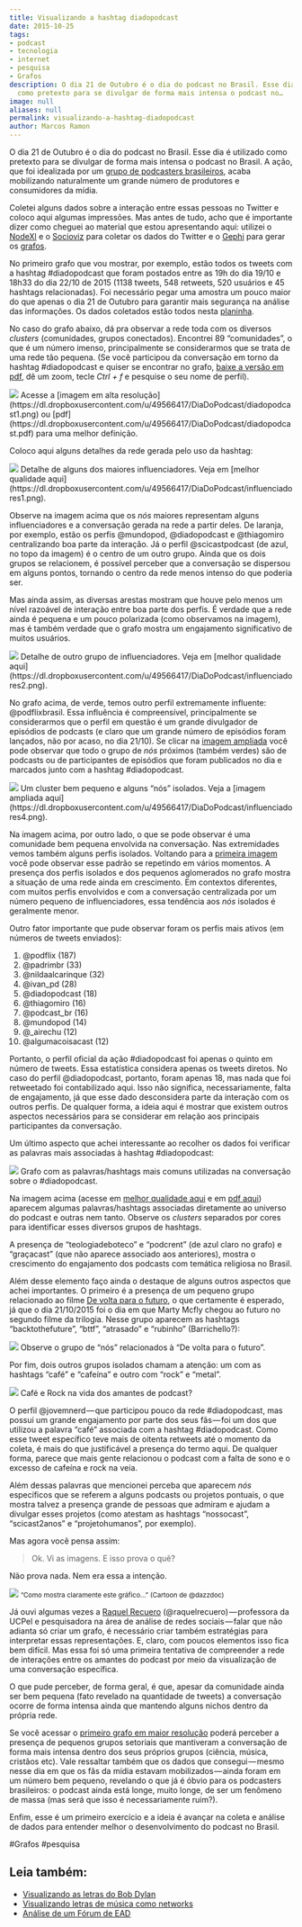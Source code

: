 ```yaml
---
title: Visualizando a hashtag diadopodcast
date: 2015-10-25
tags:
- podcast
- tecnologia
- internet
- pesquisa
- Grafos
description: O dia 21 de Outubro é o dia do podcast no Brasil. Esse dia é utilizado
  como pretexto para se divulgar de forma mais intensa o podcast no…
image: null
aliases: null
permalink: visualizando-a-hashtag-diadopodcast
author: Marcos Ramon
---
```

O dia 21 de Outubro é o dia do podcast no Brasil. Esse dia é utilizado como pretexto para se divulgar de forma mais intensa o podcast no Brasil. A ação, que foi idealizada por um [grupo de podcasters brasileiros](http://diadopodcast.com.br/), acaba mobilizando naturalmente um grande número de produtores e consumidores da mídia.

Coletei alguns dados sobre a interação entre essas pessoas no Twitter e coloco aqui algumas impressões. Mas antes de tudo, acho que é importante dizer como cheguei ao material que estou apresentando aqui: utilizei o [NodeXl](http://nodexl.codeplex.com/) e o [Socioviz](http://socioviz.net) para coletar os dados do Twitter e o [Gephi](http://gephi.github.io/) para gerar os [grafos](https://pt.wikipedia.org/wiki/Teoria_dos_grafos).

No primeiro grafo que vou mostrar, por exemplo, estão todos os tweets com a hashtag #diadopodcast que foram postados entre as 19h do dia 19/10 e 18h33 do dia 22/10 de 2015 (1138 tweets, 548 retweets, 520 usuários e 45 hashtags relacionadas). Foi necessário pegar uma amostra um pouco maior do que apenas o dia 21 de Outubro para garantir mais segurança na análise das informações. Os dados coletados estão todos nesta [planinha](https://dl.dropboxusercontent.com/u/49566417/DiaDoPodcast/1445638752768.xls).

No caso do grafo abaixo, dá pra observar a rede toda com os diversos _clusters_ (comunidades, grupos conectados). Encontrei 89 “comunidades”, o que é um número imenso, principalmente se considerarmos que se trata de uma rede tão pequena. (Se você participou da conversação em torno da hashtag #diadopodcast e quiser se encontrar no grafo, [baixe a versão em pdf](https://dl.dropboxusercontent.com/u/49566417/DiaDoPodcast/diadopodcast.pdf), dê um zoom, tecle _Ctrl + f_ e pesquise o seu nome de perfil).

<img src="/assets/img/Pasted image 20250311150726.png">
Acesse a [imagem em alta resolução](https://dl.dropboxusercontent.com/u/49566417/DiaDoPodcast/diadopodcast1.png) ou [pdf](https://dl.dropboxusercontent.com/u/49566417/DiaDoPodcast/diadopodcast.pdf) para uma melhor definição.

Coloco aqui alguns detalhes da rede gerada pelo uso da hashtag:

<img src="/assets/img/Pasted image 20250311150810.png">
Detalhe de alguns dos maiores influenciadores. Veja em [melhor qualidade aqui](https://dl.dropboxusercontent.com/u/49566417/DiaDoPodcast/influenciadores1.png).

Observe na imagem acima que os _nós_ maiores representam alguns influenciadores e a conversação gerada na rede a partir deles. De laranja, por exemplo, estão os perfis @mundopod, @diadopodcast e @thiagomiro centralizando boa parte da interação. Já o perfil @scicastpodcast (de azul, no topo da imagem) é o centro de um outro grupo. Ainda que os dois grupos se relacionem, é possível perceber que a conversação se dispersou em alguns pontos, tornando o centro da rede menos intenso do que poderia ser.

Mas ainda assim, as diversas arestas mostram que houve pelo menos um nível razoável de interação entre boa parte dos perfis. É verdade que a rede ainda é pequena e um pouco polarizada (como observamos na imagem), mas é também verdade que o grafo mostra um engajamento significativo de muitos usuários.

<img src="/assets/img/Pasted image 20250311150820.png">
Detalhe de outro grupo de influenciadores. Veja em [melhor qualidade aqui](https://dl.dropboxusercontent.com/u/49566417/DiaDoPodcast/influenciadores2.png).

No grafo acima, de verde, temos outro perfil extremamente influente: @podflixbrasil. Essa influência é compreensível, principalmente se considerarmos que o perfil em questão é um grande divulgador de episódios de podcasts (e claro que um grande número de episódios foram lançados, não por acaso, no dia 21/10). Se clicar na [imagem ampliada](https://dl.dropboxusercontent.com/u/49566417/DiaDoPodcast/influenciadores2.png) você pode observar que todo o grupo de _nós_ próximos (também verdes) são de podcasts ou de participantes de episódios que foram publicados no dia e marcados junto com a hashtag #diadopodcast.

<img src="/assets/img/Pasted image 20250311150832.png">
Um cluster bem pequeno e alguns “nós” isolados. Veja a [imagem ampliada aqui](https://dl.dropboxusercontent.com/u/49566417/DiaDoPodcast/influenciadores4.png).

Na imagem acima, por outro lado, o que se pode observar é uma comunidade bem pequena envolvida na conversação. Nas extremidades vemos também alguns perfis isolados. Voltando para a [primeira imagem](https://dl.dropboxusercontent.com/u/49566417/DiaDoPodcast/diadopodcast1.png) você pode observar esse padrão se repetindo em vários momentos. A presença dos perfis isolados e dos pequenos aglomerados no grafo mostra a situação de uma rede ainda em crescimento. Em contextos diferentes, com muitos perfis envolvidos e com a conversação centralizada por um número pequeno de influenciadores, essa tendência aos _nós_ isolados é geralmente menor.

Outro fator importante que pude observar foram os perfis mais ativos (em números de tweets enviados):

1. @podflix (187)
2. @padrimbr (33)
3. @nildaalcarinque (32)
4. @ivan_pd (28)
5. @diadopodcast (18)
6. @thiagomiro (16)
7. @podcast_br (16)
8. @mundopod (14)
9. @_airechu (12)
10. @algumacoisacast (12)

Portanto, o perfil oficial da ação #diadopodcast foi apenas o quinto em número de tweets. Essa estatística considera apenas os tweets diretos. No caso do perfil @diadopodcast, portanto, foram apenas 18, mas nada que foi retweetado foi contabilizado aqui. Isso não significa, necessariamente, falta de engajamento, já que esse dado desconsidera parte da interação com os outros perfis. De qualquer forma, a ideia aqui é mostrar que existem outros aspectos necessários para se considerar em relação aos principais participantes da conversação.

Um último aspecto que achei interessante ao recolher os dados foi verificar as palavras mais associadas à hashtag #diadopodcast:

<img src="/assets/img/Pasted image 20250311150843.png">
Grafo com as palavras/hashtags mais comuns utilizadas na conversação sobre o #diadopodcast.

Na imagem acima (acesse em [melhor qualidade aqui](https://dl.dropboxusercontent.com/u/49566417/DiaDoPodcast/palavras4.png) e em [pdf aqui](https://dl.dropboxusercontent.com/u/49566417/DiaDoPodcast/palavras%202.pdf)) aparecem algumas palavras/hashtags associadas diretamente ao universo do podcast e outras nem tanto. Observe os _clusters_ separados por cores para identificar esses diversos grupos de hashtags.

A presença de “teologiadeboteco” e “podcrent” (de azul claro no grafo) e “graçacast” (que não aparece associado aos anteriores), mostra o crescimento do engajamento dos podcasts com temática religiosa no Brasil.

Além desse elemento faço ainda o destaque de alguns outros aspectos que achei importantes. O primeiro é a presença de um pequeno grupo relacionado ao filme [De volta para o futuro](https://pt.wikipedia.org/wiki/Back_to_the_Future), o que certamente é esperado, já que o dia 21/10/2015 foi o dia em que Marty Mcfly chegou ao futuro no segundo filme da trilogia. Nesse grupo aparecem as hashtags “backtothefuture”, “bttf”, “atrasado” e “rubinho” (Barrichello?):

<img src="/assets/img/Pasted image 20250311150855.png">
Observe o grupo de “nós” relacionados à “De volta para o futuro”.

Por fim, dois outros grupos isolados chamam a atenção: um com as hashtags “café” e “cafeína” e outro com “rock” e “metal”.

<img src="/assets/img/Pasted image 20250311150905.png">
Café e Rock na vida dos amantes de podcast?

O perfil @jovemnerd — que participou pouco da rede #diadopodcast, mas possui um grande engajamento por parte dos seus fãs — foi um dos que utilizou a palavra “café” associada com a hashtag #diadopodcast. Como esse tweet específico teve mais de oitenta retweets até o momento da coleta, é mais do que justificável a presença do termo aqui. De qualquer forma, parece que mais gente relacionou o podcast com a falta de sono e o excesso de cafeína e rock na veia.

Além dessas palavras que mencionei perceba que aparecem _nós_ específicos que se referem a alguns podcasts ou projetos pontuais, o que mostra talvez a presença grande de pessoas que admiram e ajudam a divulgar esses projetos (como atestam as hashtags “nossocast”, “scicast2anos” e “projetohumanos”, por exemplo).

Mas agora você pensa assim:

> Ok. Vi as imagens. E isso prova o quê?

Não prova nada. Nem era essa a intenção.

<img src="/assets/img/Pasted image 20250311150926.png">
<small>“Como mostra claramente este gráfico…” (Cartoon de @dazzdoc)</small>

Já ouvi algumas vezes a [Raquel Recuero](http://www.raquelrecuero.com) (@raquelrecuero) — professora da UCPel e pesquisadora na área de análise de redes sociais — falar que não adianta só criar um grafo, é necessário criar também estratégias para interpretar essas representações. E, claro, com poucos elementos isso fica bem difícil. Mas essa foi só uma primeira tentativa de compreender a rede de interações entre os amantes do podcast por meio da visualização de uma conversação específica.

O que pude perceber, de forma geral, é que, apesar da comunidade ainda ser bem pequena (fato revelado na quantidade de tweets) a conversação ocorre de forma intensa ainda que mantendo alguns nichos dentro da própria rede.

Se você acessar o [primeiro grafo em maior resolução](https://dl.dropboxusercontent.com/u/49566417/DiaDoPodcast/diadopodcast.pdf) poderá perceber a presença de pequenos grupos setoriais que mantiveram a conversação de forma mais intensa dentro dos seus próprios grupos (ciência, música, cristãos etc). Vale ressaltar também que os dados que consegui — mesmo nesse dia em que os fãs da mídia estavam mobilizados — ainda foram em um número bem pequeno, revelando o que já é óbvio para os podcasters brasileiros: o podcast ainda está longe, muito longe, de ser um fenômeno de massa (mas será que isso é necessariamente ruim?).

Enfim, esse é um primeiro exercício e a ideia é avançar na coleta e análise de dados para entender melhor o desenvolvimento do podcast no Brasil.

#Grafos #pesquisa<div class="leia-tambem" markdown="1">
## Leia também:

- <a href="/visualizando-as-letras-do-bob-dylan">Visualizando as letras do Bob Dylan</a>
- <a href="/visualizando-letras-de-musica-como-networks">Visualizando letras de música como networks</a>
- <a href="/analise-de-um-forum-de-ead">Análise de um Fórum de EAD</a>
</div>